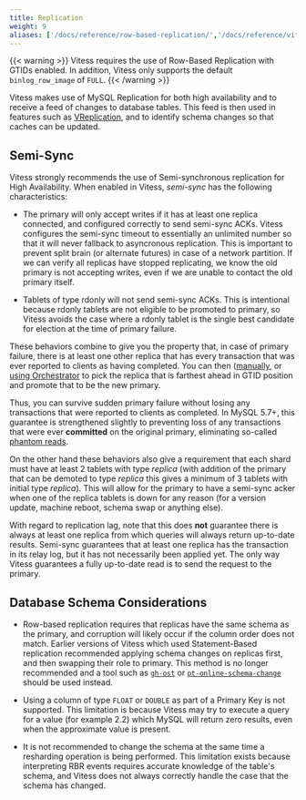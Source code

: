```yaml
---
title: Replication
weight: 9
aliases: ['/docs/reference/row-based-replication/','/docs/reference/vitess-replication/','/docs/reference/mysql-replication/']
---
```


{{< warning >}}
Vitess requires the use of Row-Based Replication with GTIDs enabled. In addition, Vitess only supports the default `binlog_row_image` of `FULL`.
{{< /warning >}}

Vitess makes use of MySQL Replication for both high availability and to receive a feed of changes to database tables. This feed is then used in features such as [VReplication](../../vreplication/vreplication/), and to identify schema changes so that caches can be updated.

## Semi-Sync

Vitess strongly recommends the use of Semi-synchronous replication for High Availability. When enabled in Vitess, _semi-sync_ has the following characteristics:

* The primary will only accept writes if it has at least one replica connected, and configured correctly to send semi-sync ACKs. Vitess configures the semi-sync timeout to essentially an unlimited number so that it will never fallback to asyncronous replication. This is important to prevent split brain (or alternate futures) in case of a network partition. If we can verify all replicas have stopped replicating, we know the old primary is not accepting writes, even if we are unable to contact the old primary itself.

* Tablets of type rdonly will not send semi-sync ACKs. This is intentional because rdonly tablets are not eligible to be promoted to primary, so Vitess avoids the case where a rdonly tablet is the single best candidate for election at the time of primary failure.

These behaviors combine to give you the property that, in case of primary failure, there is at least one other replica that has every transaction that was ever reported to clients as having completed. You can then ([manually](../../programs/vtctl/#emergencyreparentshard), or [using Orchestrator](../../../user-guides/configuration-advanced/integration-with-orchestrator/) to pick the replica that is farthest ahead in GTID position and promote that to be the new primary.

Thus, you can survive sudden primary failure without losing any transactions that were reported to clients as completed. In MySQL 5.7+, this guarantee is strengthened slightly to preventing loss of any transactions that were ever **committed** on the original primary, eliminating so-called [phantom reads](http://bugs.mysql.com/bug.php?id=62174).

On the other hand these behaviors also give a requirement that each shard must have at least 2 tablets with type *replica* (with addition of the primary that can be demoted to type *replica* this gives a minimum of 3 tablets with initial type *replica*). This will allow for the primary to have a semi-sync acker when one of the replica tablets is down for any reason (for a version update, machine reboot, schema swap or anything else).

With regard to replication lag, note that this does **not** guarantee there is always at least one replica from which queries will always return up-to-date results. Semi-sync guarantees that at least one replica has the transaction in its relay log, but it has not necessarily been applied yet. The only way Vitess guarantees a fully up-to-date read is to send the request to the primary.

## Database Schema Considerations

* Row-based replication requires that replicas have the same schema as the primary, and corruption will likely occur if the column order does not match. Earlier versions of Vitess which used Statement-Based replication recommended applying schema changes on replicas first, and then swapping their role to primary. This method is no longer recommended and a tool such as [`gh-ost`](https://github.com/github/gh-ost) or [`pt-online-schema-change`](https://www.percona.com/doc/percona-toolkit/LATEST/pt-online-schema-change.html) should be used instead.

* Using a column of type `FLOAT` or `DOUBLE` as part of a Primary Key is not supported. This limitation is because Vitess may try to execute a query for a value (for example 2.2) which MySQL will return zero results, even when the approximate value is present.

* It is not recommended to change the schema at the same time a resharding operation is being performed. This limitation exists because interpreting RBR events requires accurate knowledge of the table's schema, and Vitess does not always correctly handle the case that the schema has changed.
